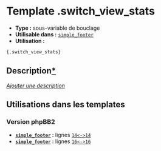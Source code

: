 # Template .switch_view_stats
* __Type :__ sous-variable de bouclage
* __Utilisable dans :__ [`simple_footer`](../tpl/simple_footer.md#readme)
* __Utilisation :__

```html
{.switch_view_stats}
```

## Description[*](https://fa-tvars.appspot.com/var/.switch_view_stats)
[*Ajouter une description*](https://fa-tvars.appspot.com/var/.switch_view_stats)

## Utilisations dans les templates

### Version phpBB2
* __[`simple_footer`](../tpl/simple_footer.md#readme) :__ lignes [`14`](../src/subsilver/simple_footer.tpl#L14)[`<->`](../src/subsilver/simple_footer.tpl#L14-L14)[`14`](../src/subsilver/simple_footer.tpl#L14)
* __[`simple_footer`](../tpl/simple_footer.md#readme) :__ lignes [`16`](../src/subsilver/simple_footer.tpl#L16)[`<->`](../src/subsilver/simple_footer.tpl#L16-L16)[`16`](../src/subsilver/simple_footer.tpl#L16)


